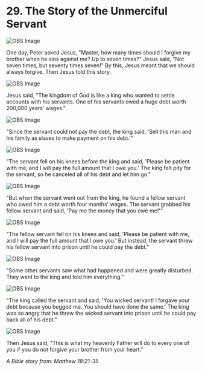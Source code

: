 # 29. The Story of the Unmerciful Servant

![OBS Image](https://cdn.door43.org/obs/jpg/360px/obs-en-29-01.jpg)

One day, Peter asked Jesus, "Master, how many times should I forgive my brother when he sins against me? Up to seven times?" Jesus said, "Not seven times, but seventy times seven!" By this, Jesus meant that we should always forgive. Then Jesus told this story.

![OBS Image](https://cdn.door43.org/obs/jpg/360px/obs-en-29-02.jpg)

Jesus said, "The kingdom of God is like a king who wanted to settle accounts with his servants. One of his servants owed a huge debt worth 200,000 years' wages."

![OBS Image](https://cdn.door43.org/obs/jpg/360px/obs-en-29-03.jpg)

"Since the servant could not pay the debt, the king said, 'Sell this man and his family as slaves to make payment on his debt.'"

![OBS Image](https://cdn.door43.org/obs/jpg/360px/obs-en-29-04.jpg)

"The servant fell on his knees before the king and said, 'Please be patient with me, and I will pay the full amount that I owe you.' The king felt pity for the servant, so he canceled all of his debt and let him go."

![OBS Image](https://cdn.door43.org/obs/jpg/360px/obs-en-29-05.jpg)

"But when the servant went out from the king, he found a fellow servant who owed him a debt worth four months' wages. The servant grabbed his fellow servant and said, 'Pay me the money that you owe me!'"

![OBS Image](https://cdn.door43.org/obs/jpg/360px/obs-en-29-06.jpg)

"The fellow servant fell on his knees and said, 'Please be patient with me, and I will pay the full amount that I owe you.' But instead, the servant threw his fellow servant into prison until he could pay the debt."

![OBS Image](https://cdn.door43.org/obs/jpg/360px/obs-en-29-07.jpg)

"Some other servants saw what had happened and were greatly disturbed. They went to the king and told him everything."

![OBS Image](https://cdn.door43.org/obs/jpg/360px/obs-en-29-08.jpg)

"The king called the servant and said, 'You wicked servant! I forgave your debt because you begged me. You should have done the same.' The king was so angry that he threw the wicked servant into prison until he could pay back all of his debt."

![OBS Image](https://cdn.door43.org/obs/jpg/360px/obs-en-29-09.jpg)

Then Jesus said, "This is what my heavenly Father will do to every one of you if you do not forgive your brother from your heart."

_A Bible story from: Matthew 18:21-35_
